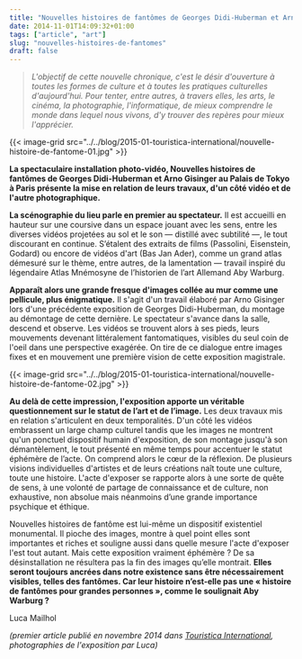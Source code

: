 ```yaml
---
title: "Nouvelles histoires de fantômes de Georges Didi-Huberman et Arno Gisinger"
date: 2014-11-01T14:09:32+01:00
tags: ["article", "art"]
slug: "nouvelles-histoires-de-fantomes"
draft: false
---
```


> *L'objectif de cette nouvelle chronique, c'est le désir d'ouverture à toutes les formes de culture et à toutes les pratiques culturelles d'aujourd'hui. Pour tenter, entre autres, à travers elles, les arts, le cinéma, la photographie, l'informatique, de mieux comprendre le monde dans lequel nous vivons, d'y trouver des repères pour mieux l'apprécier.*

{{< image-grid src="../../blog/2015-01-touristica-international/nouvelle-histoire-de-fantome-01.jpg" >}}

**La spectaculaire installation photo-vidéo, Nouvelles histoires de fantômes de Georges Didi-Huberman et Arno Gisinger au Palais de Tokyo à Paris présente la mise en relation de leurs travaux, d'un côté vidéo et de l'autre photographique.**

**La scénographie du lieu parle en premier au spectateur.** Il est accueilli en hauteur sur une coursive dans un espace jouant avec les sens, entre les diverses vidéos projetées au sol et le son — distillé avec subtilité —, le tout discourant en continue. S’étalent des extraits de films (Passolini, Eisenstein, Godard) ou encore de vidéos d'art (Bas Jan Ader), comme un grand atlas démesuré sur le thème, entre autres, de la lamentation — travail inspiré du légendaire Atlas Mnémosyne de l’historien de l’art Allemand Aby Warburg.

**Apparaît alors une grande fresque d'images collée au mur comme une pellicule, plus énigmatique.** Il s'agit d'un travail élaboré par Arno Gisinger lors d'une précédente exposition de Georges Didi-Huberman, du montage au démontage de cette dernière. Le spectateur s'avance dans la salle, descend et observe. Les vidéos se trouvent alors à ses pieds, leurs mouvements devenant littéralement fantomatiques, visibles du seul coin de l'oeil dans une perspective exagérée. On tire de ce dialogue entre images fixes et en mouvement une première vision de cette exposition magistrale.

{{< image-grid src="../../blog/2015-01-touristica-international/nouvelle-histoire-de-fantome-02.jpg" >}}

**Au delà de cette impression, l'exposition apporte un véritable questionnement sur le statut de l’art et de l’image.** Les deux travaux mis en relation s'articulent en deux temporalités. D'un côté les vidéos embrassent un large champ culturel tandis que les images ne montrent qu'un ponctuel dispositif humain d'exposition, de son montage jusqu'à son démantèlement, le tout présenté en même temps pour accentuer le statut éphémère de l’acte. On comprend alors le cœur de la réflexion. De plusieurs visions individuelles d'artistes et de leurs créations naît toute une culture, toute une histoire. L'acte d'exposer se rapporte alors à une sorte de quête de sens, à une volonté de partage de connaissance et de culture, non exhaustive, non absolue mais néanmoins d’une grande importance psychique et éthique.

Nouvelles histoires de fantôme est lui-même un dispositif existentiel monumental. Il pioche des images, montre à quel point elles sont importantes et riches et souligne aussi dans quelle mesure l'acte d'exposer l'est tout autant. Mais cette exposition vraiment éphémère ? De sa désinstallation ne résultera pas la fin des images qu’elle montrait. **Elles seront toujours ancrées dans notre existence sans être nécessairement visibles, telles des fantômes. Car leur histoire n’est-elle pas une « histoire de fantômes pour grandes personnes », comme le soulignait Aby Warburg ?**

Luca Mailhol

*(premier article publié en novembre 2014 dans [Touristica International](https://fr.calameo.com/read/000722691fbc27587846c), photographies de l'exposition par Luca)*
